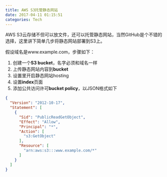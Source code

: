 ```yaml
---
title: AWS S3托管静态网站
date: 2017-04-11 01:15:51
categories: Tech
---
```


AWS S3云存储不但可以放文件，还可以托管静态网站，当然GitHub是个不错的选择，这里讲下简单几步将静态网站部署到S3上。

<!-- more -->

假设域名是www.example.com，步骤如下：

1. 创建一个**S3 bucket**，名字必须和域名一样
2. 上传静态网站内容到**bucket**
3. 设置里开启静态网站hosting
4. 设置**index**页面
5. 添加公共访问许可**bucket policy**，以JSON格式如下

```json
{
  "Version": "2012-10-17",
  "Statement": [
    {
      "Sid": "PublicReadGetObject",
      "Effect": "Allow",
      "Principal": "*",
      "Action": [
        "s3:GetObject"
      ],
      "Resource": [
        "arn:aws:s3:::www.example.com/*"
      ]
    }
  ]
}
```

